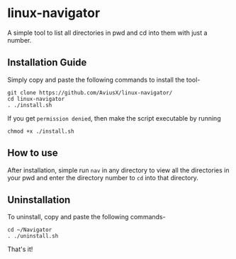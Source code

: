 # linux-navigator
A simple tool to list all directories in pwd and cd into them with just a number.

## Installation Guide

Simply copy and paste the following commands to install the tool-
```
git clone https://github.com/AviusX/linux-navigator/
cd linux-navigator
. ./install.sh
```

If you get `permission denied`, then make the script executable by running
```
chmod +x ./install.sh
```

## How to use

After installation, simple run `nav` in any directory to view all the directories in your pwd and enter the directory number to `cd` into that directory.

## Uninstallation

To uninstall, copy and paste the following commands-
```
cd ~/Navigator
. ./uninstall.sh
```
That's it! 

